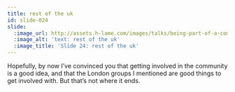 ```yaml
---
title: rest of the uk
id: slide-024
slide:
  :image_url: http://assets.h-lame.com/images/talks/being-part-of-a-community/slides/024.png
  :image_alt: 'text: rest of the uk'
  :image_title: 'Slide 24: rest of the uk'
---
```

Hopefully, by now I’ve convinced you that getting involved in the community is a good idea, and that the London groups I mentioned are good things to get involved with.  But that’s not where it ends.
